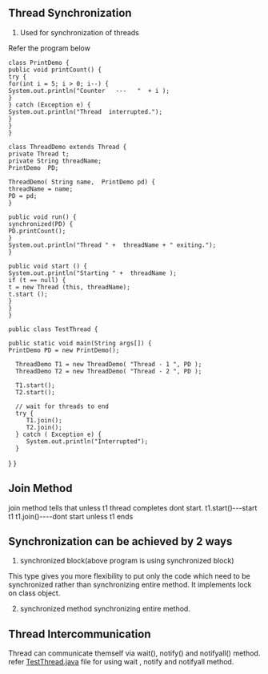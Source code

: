 **Thread Synchronization**
---------------------------
1. Used for synchronization of threads

Refer the program below

    class PrintDemo {
    public void printCount() {
    try {
    for(int i = 5; i > 0; i--) {
    System.out.println("Counter   ---   "  + i );
    }
    } catch (Exception e) {
    System.out.println("Thread  interrupted.");
    }
    }
    }

    class ThreadDemo extends Thread {
    private Thread t;
    private String threadName;
    PrintDemo  PD;
    
    ThreadDemo( String name,  PrintDemo pd) {
    threadName = name;
    PD = pd;
    }
    
    public void run() {
    synchronized(PD) {
    PD.printCount();
    }
    System.out.println("Thread " +  threadName + " exiting.");
    }
    
    public void start () {
    System.out.println("Starting " +  threadName );
    if (t == null) {
    t = new Thread (this, threadName);
    t.start ();
    }
    }
    }

    public class TestThread {
    
    public static void main(String args[]) {
    PrintDemo PD = new PrintDemo();

      ThreadDemo T1 = new ThreadDemo( "Thread - 1 ", PD );
      ThreadDemo T2 = new ThreadDemo( "Thread - 2 ", PD );

      T1.start();
      T2.start();

      // wait for threads to end
      try {
         T1.join();
         T2.join();
      } catch ( Exception e) {
         System.out.println("Interrupted");
      }
}
}

**Join Method**
---------------
join method tells that unless t1 thread completes dont start.
t1.start()---start t1
t1.join()----dont start unless t1 ends


**Synchronization can be achieved by 2 ways**
-----------------------------------------------
1. synchronized block(above program is using synchronized block)

This type gives you more flexibility to put only the code which need to be synchronized 
rather than synchronizing entire method. It implements lock on class object.

2. synchronized method
synchronizing entire method.

**Thread Intercommunication**
-----------------------------
Thread can communicate themself via wait(), notify() and notifyall() method.
refer [TestThread.java]() file for using wait , notify and notifyall method.




